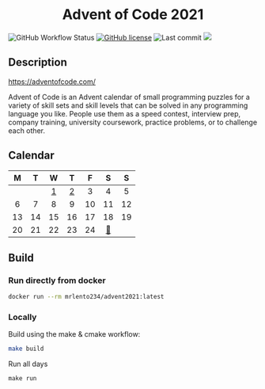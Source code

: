 <div align="center">

# Advent of Code 2021

</div>

![GitHub Workflow Status](https://img.shields.io/github/workflow/status/lento234/advent2021/CMake)
[![GitHub license](https://img.shields.io/github/license/lento234/advent2021?color=blue)](https://github.com/lento234/advent2021/blob/main/LICENSE)
![Last commit](https://img.shields.io/github/last-commit/lento234/advent2021)
![](https://img.shields.io/badge/stars%20⭐-4-gold.svg)

## Description

https://adventofcode.com/

Advent of Code is an Advent calendar of small programming puzzles for a variety of skill sets and skill levels that can be solved in any programming language you like. People use them as a speed contest, interview prep, company training, university coursework, practice problems, or to challenge each other. 

## Calendar

|   M   |   T   |          W           |          T           |   F   |              S              |   S   |
| :---: | :---: | :------------------: | :------------------: | :---: | :-------------------------: | :---: |
|       |       | [1](day01/README.md) | [2](day02/README.md) |   3   |              4              |   5   |
|   6   |   7   |          8           |          9           |  10   |             11              |  12   |
|  13   |  14   |          15          |          16          |  17   |             18              |  19   |
|  20   |  21   |          22          |          23          |  24   | [🎁](https://bit.ly/3pnrWiY) |       |

## Build 

### Run directly from docker

```bash
docker run --rm mrlento234/advent2021:latest
```

### Locally

Build using the make & cmake workflow:

```bash
make build
```

Run all days
```
make run
```
